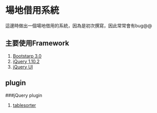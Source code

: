 # 場地借用系統

這邊時做出一個場地借用的系統，因為是初次撰寫，因此常常會有bug@@

## 主要使用Framework

1. [Bootstarp 3.0](http://getbootstrap.com/)
2. [iQuery 1.10.2](http://jquery.com/)
3. [jQuery UI](http://jqueryui.com/)

## plugin

###jQuery plugin

1. [tablesorter](http://tablesorter.com/docs/)
